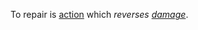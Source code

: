 To repair is [action](https://github.com/gcassel/Modular-Organization-Terminology/blob/master/terms/action.md) which *reverses [damage](https://github.com/gcassel/Modular-Organization-Terminology/blob/master/terms/damage.md)*.
